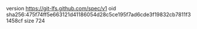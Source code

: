 version https://git-lfs.github.com/spec/v1
oid sha256:475f74ff5e663121d41186054d28c5ce195f7ad6cde3f19832cb7811f31458cf
size 724
